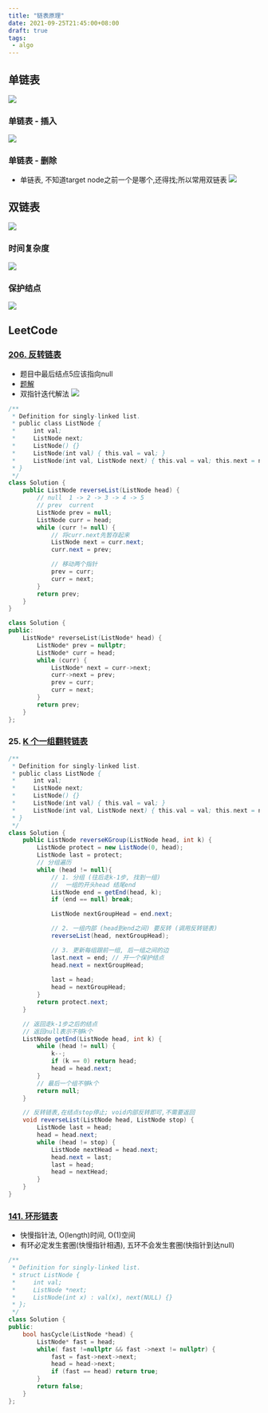 ```yaml
---
title: "链表原理"
date: 2021-09-25T21:45:00+08:00
draft: true
tags:
 - algo
---
```


## 单链表
![](https://gtd-imgs-md.oss-cn-beijing.aliyuncs.com/imgs/20210925214731.png)

### 单链表 - 插入
![](https://gtd-imgs-md.oss-cn-beijing.aliyuncs.com/imgs/20210925214900.png)

### 单链表 - 删除
- 单链表, 不知道target node之前一个是哪个,还得找;所以常用双链表
![](https://gtd-imgs-md.oss-cn-beijing.aliyuncs.com/imgs/20210925214948.png)

## 双链表
![](https://gtd-imgs-md.oss-cn-beijing.aliyuncs.com/imgs/20210925215138.png)

### 时间复杂度
![](https://gtd-imgs-md.oss-cn-beijing.aliyuncs.com/imgs/20210925215242.png)

### 保护结点
![](https://gtd-imgs-md.oss-cn-beijing.aliyuncs.com/imgs/20210925215430.png)

## LeetCode

### [206. 反转链表](https://leetcode-cn.com/problems/reverse-linked-list/)
- 题目中最后结点5应该指向null
- [题解](https://leetcode-cn.com/problems/reverse-linked-list/solution/shi-pin-jiang-jie-die-dai-he-di-gui-hen-hswxy/)
- 双指针迭代解法
![](https://gtd-imgs-md.oss-cn-beijing.aliyuncs.com/imgs/20210929144916.png)
```java
/**
 * Definition for singly-linked list.
 * public class ListNode {
 *     int val;
 *     ListNode next;
 *     ListNode() {}
 *     ListNode(int val) { this.val = val; }
 *     ListNode(int val, ListNode next) { this.val = val; this.next = next; }
 * }
 */
class Solution {
    public ListNode reverseList(ListNode head) {
        // null  1 -> 2 -> 3 -> 4 -> 5
        // prev  current
        ListNode prev = null;
        ListNode curr = head;
        while (curr != null) {
            // 将curr.next先暂存起来
            ListNode next = curr.next;
            curr.next = prev;

            // 移动两个指针
            prev = curr;
            curr = next;
        }
        return prev;
    }
}
```
```cpp
class Solution {
public:
    ListNode* reverseList(ListNode* head) {
        ListNode* prev = nullptr;
        ListNode* curr = head;
        while (curr) {
            ListNode* next = curr->next;
            curr->next = prev;
            prev = curr;
            curr = next;
        }
        return prev;
    }
};
```
### 25. [K 个一组翻转链表](https://leetcode-cn.com/problems/reverse-nodes-in-k-group/)

```java
/**
 * Definition for singly-linked list.
 * public class ListNode {
 *     int val;
 *     ListNode next;
 *     ListNode() {}
 *     ListNode(int val) { this.val = val; }
 *     ListNode(int val, ListNode next) { this.val = val; this.next = next; }
 * }
 */
class Solution {
    public ListNode reverseKGroup(ListNode head, int k) {
        ListNode protect = new ListNode(0, head);
        ListNode last = protect;
        // 分组遍历
        while (head != null){
            // 1. 分组 (往后走k-1步, 找到一组)
            //  一组的开头head 结尾end
            ListNode end = getEnd(head, k);
            if (end == null) break;

            ListNode nextGroupHead = end.next;

            // 2. 一组内部 (head到end之间) 要反转 (调用反转链表)
            reverseList(head, nextGroupHead);

            // 3. 更新每组跟前一组, 后一组之间的边
            last.next = end; // 开一个保护结点
            head.next = nextGroupHead;
            
            last = head;
            head = nextGroupHead;
        }
        return protect.next;
    }

    // 返回走k-1步之后的结点
    // 返回null表示不够k个
    ListNode getEnd(ListNode head, int k) {
        while (head != null) {
            k--;
            if (k == 0) return head;
            head = head.next;
        }
        // 最后一个组不够k个
        return null;
    }

    // 反转链表,在结点stop停止; void内部反转即可,不需要返回
    void reverseList(ListNode head, ListNode stop) {
        ListNode last = head;
        head = head.next;
        while (head != stop) {
            ListNode nextHead = head.next;
            head.next = last;
            last = head;
            head = nextHead;
        }
    }
}
```

### [141. 环形链表](https://leetcode-cn.com/problems/linked-list-cycle/)
- 快慢指针法, O(length)时间, O(1)空间
- 有环必定发生套圈(快慢指针相遇), 五环不会发生套圈(快指针到达null)

```cpp
/**
 * Definition for singly-linked list.
 * struct ListNode {
 *     int val;
 *     ListNode *next;
 *     ListNode(int x) : val(x), next(NULL) {}
 * };
 */
class Solution {
public:
    bool hasCycle(ListNode *head) {
        ListNode* fast = head;
        while( fast !=nullptr && fast ->next != nullptr) {
            fast = fast->next->next;
            head = head->next;
            if (fast == head) return true;
        }
        return false;
    }
};
```